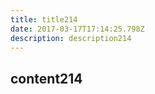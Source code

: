 ```yaml
---
title: title214
date: 2017-03-17T17:14:25.798Z
description: description214
---
```


## content214
  
